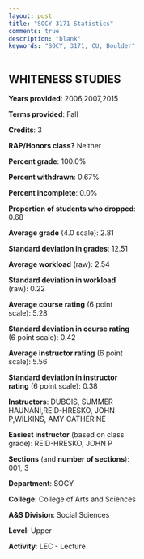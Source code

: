 ```yaml
---
layout: post
title: "SOCY 3171 Statistics"
comments: true
description: "blank"
keywords: "SOCY, 3171, CU, Boulder"
--- 
```

<head>
<script src="https://ajax.googleapis.com/ajax/libs/jquery/2.1.3/jquery.min.js"></script>
<script src="https://dl.dropboxusercontent.com/s/pc42nxpaw1ea4o9/highcharts.js?dl=0"></script>
<!-- <script src="../assets/js/highcharts.js"></script> -->
<style type="text/css">@font-face {
	font-family: "Bebas Neue";
	src: url(https://www.filehosting.org/file/details/544349/BebasNeue%20Regular.otf) format("opentype");
	}
	h1.Bebas { 
		font-family: "Bebas Neue", Verdana, Tahoma;
	}
</style>
</head>
<body>
	<div id="container" style="float: right; width: 45%; height: 88%; margin-left: 2.5%; margin-right: 2.5%;"></div>
	<script language="JavaScript">
		$(document).ready(function() {
		var chart = {type: 'column'};
		var title = {text: 'Grade Distribution'};
		var xAxis = {categories: ['A','B','C','D','F'],crosshair: true};
		var yAxis = {min: 0,title: {text: 'Percentage'}};
		var tooltip = {headerFormat: '<center><b><span style="font-size:20px">{point.key}</span></b></center>',
		               pointFormat: '<td style="padding:0"><b>{point.y:.1f}%</b></td>',
		               footerFormat: '</table>',shared: true,useHTML: true};
		var plotOptions = {column: {pointPadding: 0.0,borderWidth: 0}};  
		var credits = {enabled: false};var series= [{name: 'Percent',data: [28.57,39.46,23.81,4.08,4.08,]}];
		var json = {};
		json.chart = chart;
		json.title = title;
		json.tooltip = tooltip;
		json.xAxis = xAxis;
		json.yAxis = yAxis;  
		json.series = series;
		json.plotOptions = plotOptions;  
		json.credits = credits;
		$('#container').highcharts(json);
	});
	</script>
</body>
			   
## WHITENESS STUDIES

**Years provided**: 2006,2007,2015

**Terms provided**: Fall

**Credits**: 3

**RAP/Honors class?** Neither

**Percent grade**: 100.0%

**Percent withdrawn**: 0.67%

**Percent incomplete**: 0.0%

**Proportion of students who dropped**: 0.68

**Average grade** (4.0 scale): 2.81

**Standard deviation in grades**: 12.51

**Average workload** (raw): 2.54

**Standard deviation in workload** (raw): 0.22

**Average course rating** (6 point scale): 5.28

**Standard deviation in course rating** (6 point scale): 0.42

**Average instructor rating** (6 point scale): 5.56

**Standard deviation in instructor rating** (6 point scale): 0.38

**Instructors**: DUBOIS, SUMMER HAUNANI,REID-HRESKO, JOHN P,WILKINS, AMY CATHERINE

**Easiest instructor** (based on class grade): REID-HRESKO, JOHN P

**Sections** (and **number of sections**): 001, 3

**Department**: SOCY

**College**: College of Arts and Sciences

**A&S Division**: Social Sciences

**Level**: Upper

**Activity**: LEC - Lecture